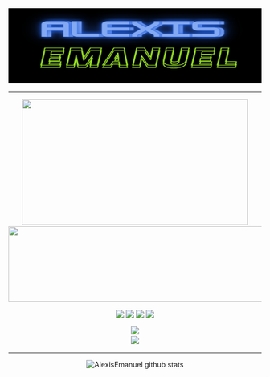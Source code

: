 <div align="center">
    <div align="center">
    <img src="logo.png" width="900px" height="150px">
    <hr>
    <img src="https://github.com/AlexisEmanuel/AlexisEmanuel/assets/131221780/b16329bd-a8b1-435f-b3b9-1f0c670ffab2" width="450px" height="250px">
    <img src="https://github.com/AlexisEmanuel/AlexisEmanuel/assets/131221780/9a01a7d0-a145-4d63-b586-401143fbc74f" width="600px" height="150px">
    <p align="center">
    <img src="https://img.shields.io/badge/-Python-%230075a8?logo=python&logoColor=white&style=flat-square">
    <img src="https://img.shields.io/badge/-HTML-%23de4b25?logo=html5&logoColor=white&style=flat-square">
    <img src="https://img.shields.io/badge/C-%23e9c241?logo=nim&logoColor=white&style=flat-square">
    <img src="https://img.shields.io/badge/C++-4EAA25?logo=GNU%20C++&logoColor=white&style=flat-square">
    </p>
    <div align="center">
        <a href="1112563060083789844">
            <img src="https://img.shields.io/discord/1112563060083789844?color=purple&label=Discord&logo=Discord&style=for-the-badge">
        </a>
    </div>
    <div align="center">
        <a href="https://www.freelancer.com.ar/u/g4m3overk1ll">
            <img src="https://img.shields.io/twitter/url?label=Freelancer&logo=Freelancer&style=social&url=https%3A%2F%2Fwww.freelancer.com.ar%2Fu%2Fg4m3overk1ll">
        </a>
    </div>
    <hr>
    <img src="https://github-readme-stats.vercel.app/api?username=AlexisEmanuel&show_icons=true&include_all_commits=true&theme=radical" alt="AlexisEmanuel github stats">
</div>














